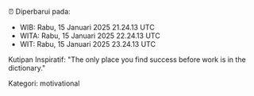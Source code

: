 ⏰ Diperbarui pada:
- WIB: Rabu, 15 Januari 2025 21.24.13 UTC
- WITA: Rabu, 15 Januari 2025 22.24.13 UTC
- WIT: Rabu, 15 Januari 2025 23.24.13 UTC

Kutipan Inspiratif:
"The only place you find success before work is in the dictionary."


Kategori: motivational

